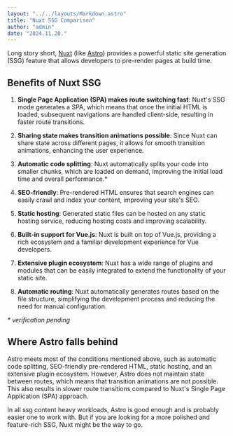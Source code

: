 ```yaml
---
layout: "../../layouts/Markdown.astro"
title: "Nuxt SSG Comparison"
author: "admin"
date: "2024.11.20."
---
```

Long story short, [Nuxt](https://nuxt.com) (like [Astro](https://astro.build)) provides a powerful static site generation (SSG) feature that allows developers to pre-render pages at build time.

## Benefits of Nuxt SSG

1. **Single Page Application (SPA) makes route switching fast**: Nuxt's SSG mode generates a SPA, which means that once the initial HTML is loaded, subsequent navigations are handled client-side, resulting in faster route transitions.

2. **Sharing state makes transition animations possible**: Since Nuxt can share state across different pages, it allows for smooth transition animations, enhancing the user experience.

3. **Automatic code splitting**: Nuxt automatically splits your code into smaller chunks, which are loaded on demand, improving the initial load time and overall performance.*

4. **SEO-friendly**: Pre-rendered HTML ensures that search engines can easily crawl and index your content, improving your site's SEO.

5. **Static hosting**: Generated static files can be hosted on any static hosting service, reducing hosting costs and improving scalability.

6. **Built-in support for Vue.js**: Nuxt is built on top of Vue.js, providing a rich ecosystem and a familiar development experience for Vue developers.

7. **Extensive plugin ecosystem**: Nuxt has a wide range of plugins and modules that can be easily integrated to extend the functionality of your static site.

8. **Automatic routing**: Nuxt automatically generates routes based on the file structure, simplifying the development process and reducing the need for manual configuration.

_* verification pending_

## Where Astro falls behind

Astro meets most of the conditions mentioned above, such as automatic code splitting, SEO-friendly pre-rendered HTML, static hosting, and an extensive plugin ecosystem. However, Astro does not maintain state between routes, which means that transition animations are not possible. This also results in slower route transitions compared to Nuxt's Single Page Application (SPA) approach.

In all ssg content heavy workloads, Astro is good enough and is probably easier one to work with. But if you are looking for a more polished and feature-rich SSG, Nuxt might be the way to go.
